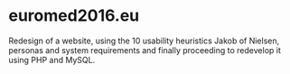 # euromed2016.eu
Redesign of a website, using the 10 usability heuristics Jakob of Nielsen, personas and system requirements and finally proceeding to redevelop it using PHP and MySQL.
